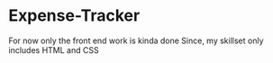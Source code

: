 # Expense-Tracker
For now only the front end work is kinda done
Since, my skillset only includes HTML and CSS
